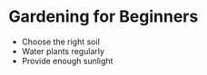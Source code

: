 # Gardening for Beginners  
- Choose the right soil  
- Water plants regularly  
- Provide enough sunlight  

